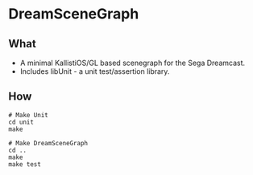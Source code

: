 # DreamSceneGraph

## What
* A minimal KallistiOS/GL based scenegraph for the Sega Dreamcast.
* Includes libUnit - a unit test/assertion library.
## How

```
# Make Unit
cd unit
make

# Make DreamSceneGraph
cd ..
make
make test
```
